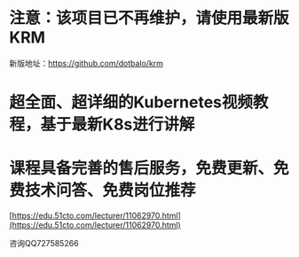 # 注意：该项目已不再维护，请使用最新版KRM

新版地址：https://github.com/dotbalo/krm

# 超全面、超详细的Kubernetes视频教程，基于最新K8s进行讲解
# 课程具备完善的售后服务，免费更新、免费技术问答、免费岗位推荐
[https://edu.51cto.com/lecturer/11062970.html](https://edu.51cto.com/lecturer/11062970.html)

咨询QQ727585266



